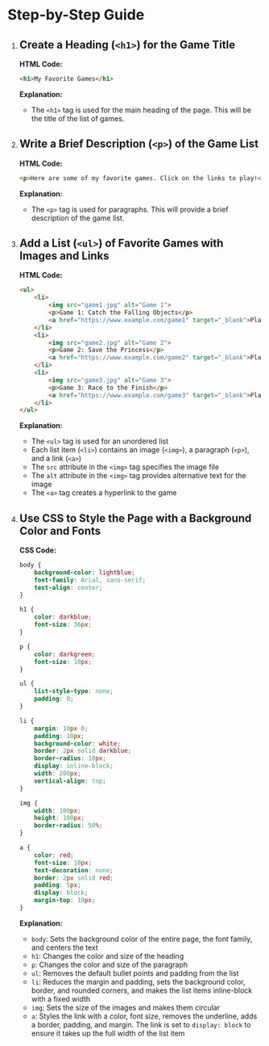 # Step-by-Step Guide

1. ## Create a Heading (`<h1>`) for the Game Title

   **HTML Code:**

   ```html
   <h1>My Favorite Games</h1>
   ```

   **Explanation:**
   * The `<h1>` tag is used for the main heading of the page. This will be the title of the list of games.

2. ## Write a Brief Description (`<p>`) of the Game List

   **HTML Code:**

   ```html
   <p>Here are some of my favorite games. Click on the links to play!</p>
   ```

   **Explanation:**
   * The `<p>` tag is used for paragraphs. This will provide a brief description of the game list.

3. ## Add a List (`<ul>`) of Favorite Games with Images and Links

   **HTML Code:**

   ```html
   <ul>
       <li>
           <img src="game1.jpg" alt="Game 1">
           <p>Game 1: Catch the Falling Objects</p>
           <a href="https://www.example.com/game1" target="_blank">Play Game 1</a>
       </li>
       <li>
           <img src="game2.jpg" alt="Game 2">
           <p>Game 2: Save the Princess</p>
           <a href="https://www.example.com/game2" target="_blank">Play Game 2</a>
       </li>
       <li>
           <img src="game3.jpg" alt="Game 3">
           <p>Game 3: Race to the Finish</p>
           <a href="https://www.example.com/game3" target="_blank">Play Game 3</a>
       </li>
   </ul>
   ```

   **Explanation:**
   * The `<ul>` tag is used for an unordered list
   * Each list item (`<li>`) contains an image (`<img>`), a paragraph (`<p>`), and a link (`<a>`)
   * The `src` attribute in the `<img>` tag specifies the image file
   * The `alt` attribute in the `<img>` tag provides alternative text for the image
   * The `<a>` tag creates a hyperlink to the game

4. ## Use CSS to Style the Page with a Background Color and Fonts

   **CSS Code:**

   ```css
   body {
       background-color: lightblue;
       font-family: Arial, sans-serif;
       text-align: center;
   }

   h1 {
       color: darkblue;
       font-size: 36px;
   }

   p {
       color: darkgreen;
       font-size: 18px;
   }

   ul {
       list-style-type: none;
       padding: 0;
   }

   li {
       margin: 10px 0;
       padding: 10px;
       background-color: white;
       border: 2px solid darkblue;
       border-radius: 10px;
       display: inline-block;
       width: 200px;
       vertical-align: top;
   }

   img {
       width: 100px;
       height: 100px;
       border-radius: 50%;
   }

   a {
       color: red;
       font-size: 18px;
       text-decoration: none;
       border: 2px solid red;
       padding: 5px;
       display: block;
       margin-top: 10px;
   }
   ```

   **Explanation:**
   * `body`: Sets the background color of the entire page, the font family, and centers the text
   * `h1`: Changes the color and size of the heading
   * `p`: Changes the color and size of the paragraph
   * `ul`: Removes the default bullet points and padding from the list
   * `li`: Reduces the margin and padding, sets the background color, border, and rounded corners, and makes the list items inline-block with a fixed width
   * `img`: Sets the size of the images and makes them circular
   * `a`: Styles the link with a color, font size, removes the underline, adds a border, padding, and margin. The link is set to `display: block` to ensure it takes up the full width of the list item
